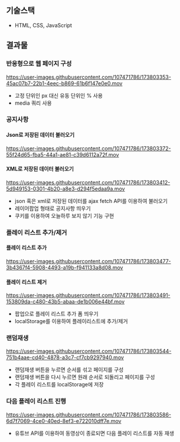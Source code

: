 ## 기술스택
- HTML, CSS, JavaScript

## 결과물
### 반응형으로 웹 페이지 구성
https://user-images.githubusercontent.com/107471786/173803353-45ac07b7-22b1-4eec-b869-61b6f147e0e0.mov
- 고정 단위인 px 대신 유동 단위인 % 사용
- media 쿼리 사용

### 공지사항
#### Json로 저장된 데이터 불러오기
https://user-images.githubusercontent.com/107471786/173803372-55f24d65-fba5-44a1-ae81-c39d6112a72f.mov
#### XML로 저장된 데이터 불러오기
https://user-images.githubusercontent.com/107471786/173803412-5d949153-0301-4b20-a8e3-d294f5edaa9a.mov
- json 혹은 xml로 저장된 데이터를 ajax fetch API를 이용하여 불러오기
- 레이어팝업 형태로 공지사항 띄우기
- 쿠키를 이용하여 오늘하루 보지 않기 기능 구현

### 플레이 리스트 추가/제거
#### 플레이 리스트 추가
https://user-images.githubusercontent.com/107471786/173803477-3b4367f4-5908-4493-a19b-f941133a8d08.mov
#### 플레이 리스트 제거
https://user-images.githubusercontent.com/107471786/173803491-153809da-c480-43b5-abaa-de1b006e44bf.mov
- 팝업으로 플레이 리스트 추가 폼 띄우기
- localStorage를 이용하여 플레이리스트에 추가/제거

### 랜덤재생
https://user-images.githubusercontent.com/107471786/173803544-751b4aae-cd40-4878-a3c7-cf7cb9297940.mov
- 랜덤재생 버튼을 누르면 순서를 섞고 페이지를 구성
- 랜덤재생 버튼을 다시 누르면 원래 순서로 되돌리고 페이지를 구성
- 각 플레이 리스트를 localStorage에 저장

### 다음 플레이 리스트 진행
https://user-images.githubusercontent.com/107471786/173803586-6d7f7069-4ce0-40ed-8ef3-e722010dff7e.mov
- 유튜브 API를 이용하여 동영상이 종료되면 다음 플레이 리스트를 자동 재생